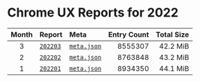 # Chrome UX Reports for 2022

| Month | Report | Meta | Entry Count | Total Size |
|:-----:|:-------|:-----|------------:|-----------:|
| 3 | [`202203`](https://github.com/crissyfield/crux-dumps/blob/main/2022/03) | [`meta.json`](https://github.com/crissyfield/crux-dumps/raw/main/2022/03/meta.json) | 8555307 | 42.2 MiB |
| 2 | [`202202`](https://github.com/crissyfield/crux-dumps/blob/main/2022/02) | [`meta.json`](https://github.com/crissyfield/crux-dumps/raw/main/2022/02/meta.json) | 8763848 | 43.2 MiB |
| 1 | [`202201`](https://github.com/crissyfield/crux-dumps/blob/main/2022/01) | [`meta.json`](https://github.com/crissyfield/crux-dumps/raw/main/2022/01/meta.json) | 8934350 | 44.1 MiB |
